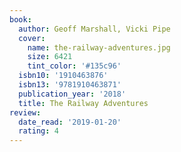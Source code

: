 ```yaml
---
book:
  author: Geoff Marshall, Vicki Pipe
  cover:
    name: the-railway-adventures.jpg
    size: 6421
    tint_color: '#135c96'
  isbn10: '1910463876'
  isbn13: '9781910463871'
  publication_year: '2018'
  title: The Railway Adventures
review:
  date_read: '2019-01-20'
  rating: 4
---
```

